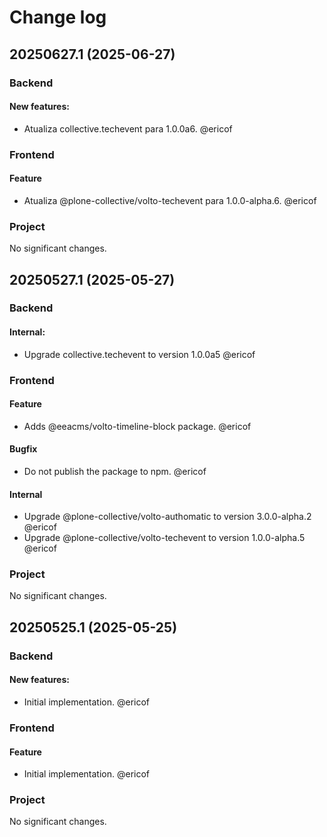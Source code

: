 # Change log

<!-- You should *NOT* be adding new change log entries to this file.
     You should create a file in the news directory instead.
     For helpful instructions, please see:
     https://6.docs.plone.org/contributing/index.html#contributing-change-log-label
-->

<!-- towncrier release notes start -->
## 20250627.1 (2025-06-27)

### Backend


#### New features:

- Atualiza collective.techevent para 1.0.0a6. @ericof 



### Frontend

#### Feature

- Atualiza @plone-collective/volto-techevent para 1.0.0-alpha.6. @ericof 



### Project

No significant changes.




## 20250527.1 (2025-05-27)

### Backend


#### Internal:

- Upgrade collective.techevent to version 1.0.0a5 @ericof 



### Frontend

#### Feature

- Adds @eeacms/volto-timeline-block package. @ericof 

#### Bugfix

- Do not publish the package to npm. @ericof 

#### Internal

- Upgrade @plone-collective/volto-authomatic to version 3.0.0-alpha.2 @ericof 
- Upgrade @plone-collective/volto-techevent to version 1.0.0-alpha.5 @ericof 



### Project

No significant changes.




## 20250525.1 (2025-05-25)

### Backend


#### New features:

- Initial implementation. @ericof 



### Frontend

#### Feature

- Initial implementation. @ericof 



### Project

No significant changes.





